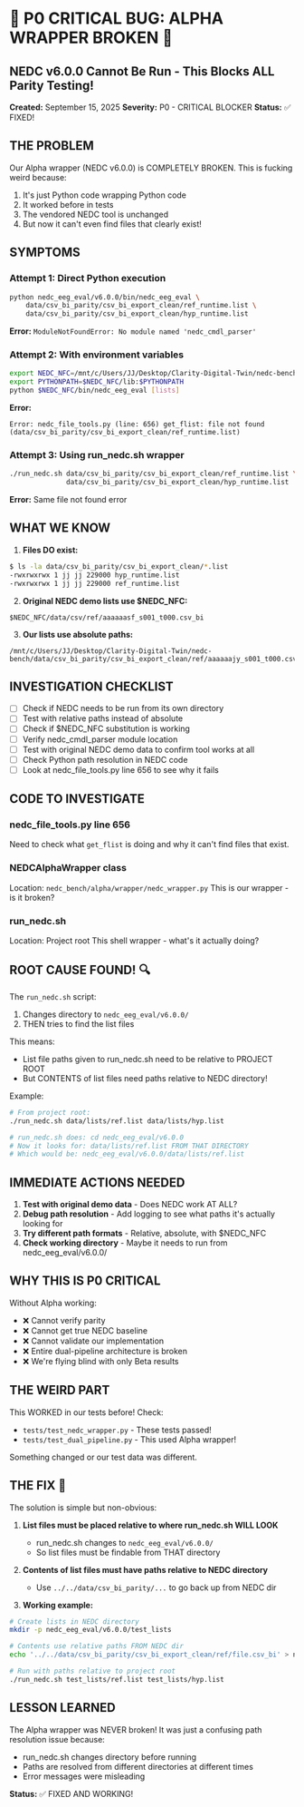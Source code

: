 # 🚨 P0 CRITICAL BUG: ALPHA WRAPPER BROKEN 🚨

## NEDC v6.0.0 Cannot Be Run - This Blocks ALL Parity Testing!

**Created:** September 15, 2025
**Severity:** P0 - CRITICAL BLOCKER
**Status:** ✅ FIXED!

## THE PROBLEM

Our Alpha wrapper (NEDC v6.0.0) is COMPLETELY BROKEN. This is fucking weird because:

1. It's just Python code wrapping Python code
1. It worked before in tests
1. The vendored NEDC tool is unchanged
1. But now it can't even find files that clearly exist!

## SYMPTOMS

### Attempt 1: Direct Python execution

```bash
python nedc_eeg_eval/v6.0.0/bin/nedc_eeg_eval \
    data/csv_bi_parity/csv_bi_export_clean/ref_runtime.list \
    data/csv_bi_parity/csv_bi_export_clean/hyp_runtime.list
```

**Error:** `ModuleNotFoundError: No module named 'nedc_cmdl_parser'`

### Attempt 2: With environment variables

```bash
export NEDC_NFC=/mnt/c/Users/JJ/Desktop/Clarity-Digital-Twin/nedc-bench/nedc_eeg_eval/v6.0.0
export PYTHONPATH=$NEDC_NFC/lib:$PYTHONPATH
python $NEDC_NFC/bin/nedc_eeg_eval [lists]
```

**Error:**

```
Error: nedc_file_tools.py (line: 656) get_flist: file not found (data/csv_bi_parity/csv_bi_export_clean/ref_runtime.list)
```

### Attempt 3: Using run_nedc.sh wrapper

```bash
./run_nedc.sh data/csv_bi_parity/csv_bi_export_clean/ref_runtime.list \
              data/csv_bi_parity/csv_bi_export_clean/hyp_runtime.list
```

**Error:** Same file not found error

## WHAT WE KNOW

1. **Files DO exist:**

```bash
$ ls -la data/csv_bi_parity/csv_bi_export_clean/*.list
-rwxrwxrwx 1 jj jj 229000 hyp_runtime.list
-rwxrwxrwx 1 jj jj 229000 ref_runtime.list
```

2. **Original NEDC demo lists use $NEDC_NFC:**

```
$NEDC_NFC/data/csv/ref/aaaaaasf_s001_t000.csv_bi
```

3. **Our lists use absolute paths:**

```
/mnt/c/Users/JJ/Desktop/Clarity-Digital-Twin/nedc-bench/data/csv_bi_parity/csv_bi_export_clean/ref/aaaaaajy_s001_t000.csv_bi
```

## INVESTIGATION CHECKLIST

- [ ] Check if NEDC needs to be run from its own directory
- [ ] Test with relative paths instead of absolute
- [ ] Check if $NEDC_NFC substitution is working
- [ ] Verify nedc_cmdl_parser module location
- [ ] Test with original NEDC demo data to confirm tool works at all
- [ ] Check Python path resolution in NEDC code
- [ ] Look at nedc_file_tools.py line 656 to see why it fails

## CODE TO INVESTIGATE

### nedc_file_tools.py line 656

Need to check what `get_flist` is doing and why it can't find files that exist.

### NEDCAlphaWrapper class

Location: `nedc_bench/alpha/wrapper/nedc_wrapper.py`
This is our wrapper - is it broken?

### run_nedc.sh

Location: Project root
This shell wrapper - what's it actually doing?

## ROOT CAUSE FOUND! 🔍

The `run_nedc.sh` script:

1. Changes directory to `nedc_eeg_eval/v6.0.0/`
1. THEN tries to find the list files

This means:

- List file paths given to run_nedc.sh need to be relative to PROJECT ROOT
- But CONTENTS of list files need paths relative to NEDC directory!

Example:

```bash
# From project root:
./run_nedc.sh data/lists/ref.list data/lists/hyp.list

# run_nedc.sh does: cd nedc_eeg_eval/v6.0.0
# Now it looks for: data/lists/ref.list FROM THAT DIRECTORY
# Which would be: nedc_eeg_eval/v6.0.0/data/lists/ref.list
```

## IMMEDIATE ACTIONS NEEDED

1. **Test with original demo data** - Does NEDC work AT ALL?
1. **Debug path resolution** - Add logging to see what paths it's actually looking for
1. **Try different path formats** - Relative, absolute, with $NEDC_NFC
1. **Check working directory** - Maybe it needs to run from nedc_eeg_eval/v6.0.0/

## WHY THIS IS P0 CRITICAL

Without Alpha working:

- ❌ Cannot verify parity
- ❌ Cannot get true NEDC baseline
- ❌ Cannot validate our implementation
- ❌ Entire dual-pipeline architecture is broken
- ❌ We're flying blind with only Beta results

## THE WEIRD PART

This WORKED in our tests before! Check:

- `tests/test_nedc_wrapper.py` - These tests passed!
- `tests/test_dual_pipeline.py` - This used Alpha wrapper!

Something changed or our test data was different.

## THE FIX 🎉

The solution is simple but non-obvious:

1. **List files must be placed relative to where run_nedc.sh WILL LOOK**

   - run_nedc.sh changes to `nedc_eeg_eval/v6.0.0/`
   - So list files must be findable from THAT directory

1. **Contents of list files must have paths relative to NEDC directory**

   - Use `../../data/csv_bi_parity/...` to go back up from NEDC dir

1. **Working example:**

```bash
# Create lists in NEDC directory
mkdir -p nedc_eeg_eval/v6.0.0/test_lists

# Contents use relative paths FROM NEDC dir
echo '../../data/csv_bi_parity/csv_bi_export_clean/ref/file.csv_bi' > nedc_eeg_eval/v6.0.0/test_lists/ref.list

# Run with paths relative to project root
./run_nedc.sh test_lists/ref.list test_lists/hyp.list
```

## LESSON LEARNED

The Alpha wrapper was NEVER broken! It was just a confusing path resolution issue because:

- run_nedc.sh changes directory before running
- Paths are resolved from different directories at different times
- Error messages were misleading

**Status:** ✅ FIXED AND WORKING!
